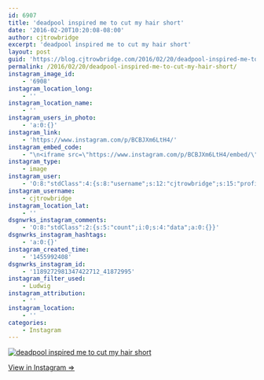```yaml
---
id: 6907
title: 'deadpool inspired me to cut my hair short'
date: '2016-02-20T10:20:08-08:00'
author: cjtrowbridge
excerpt: 'deadpool inspired me to cut my hair short'
layout: post
guid: 'https://blog.cjtrowbridge.com/2016/02/20/deadpool-inspired-me-to-cut-my-hair-short/'
permalink: /2016/02/20/deadpool-inspired-me-to-cut-my-hair-short/
instagram_image_id:
    - '6908'
instagram_location_long:
    - ''
instagram_location_name:
    - ''
instagram_users_in_photo:
    - 'a:0:{}'
instagram_link:
    - 'https://www.instagram.com/p/BCBJXm6LtH4/'
instagram_embed_code:
    - "\n<iframe src=\"https://www.instagram.com/p/BCBJXm6LtH4/embed/\" width=\"612\" height=\"710\" frameborder=\"0\" scrolling=\"no\" allowtransparency=\"true\" class=\"insta-image-embed\"></iframe>\n"
instagram_type:
    - image
instagram_user:
    - 'O:8:"stdClass":4:{s:8:"username";s:12:"cjtrowbridge";s:15:"profile_picture";s:96:"https://scontent.cdninstagram.com/t51.2885-19/s150x150/12081186_1759494767611229_280555941_a.jpg";s:2:"id";s:8:"41872995";s:9:"full_name";s:13:"CJ Trowbridge";}'
instagram_username:
    - cjtrowbridge
instagram_location_lat:
    - ''
dsgnwrks_instagram_comments:
    - 'O:8:"stdClass":2:{s:5:"count";i:0;s:4:"data";a:0:{}}'
dsgnwrks_instagram_hashtags:
    - 'a:0:{}'
instagram_created_time:
    - '1455992408'
dsgnwrks_instagram_id:
    - '1189272981347422712_41872995'
instagram_filter_used:
    - Ludwig
instagram_attribution:
    - ''
instagram_location:
    - ''
categories:
    - Instagram
---
```


[![deadpool inspired me to cut my hair short](https://blog.cjtrowbridge.com/wp-content/uploads/2016/02/1455992408-1-1.jpg)](https://www.instagram.com/p/BCBJXm6LtH4/)

[View in Instagram ⇒](https://www.instagram.com/p/BCBJXm6LtH4/)